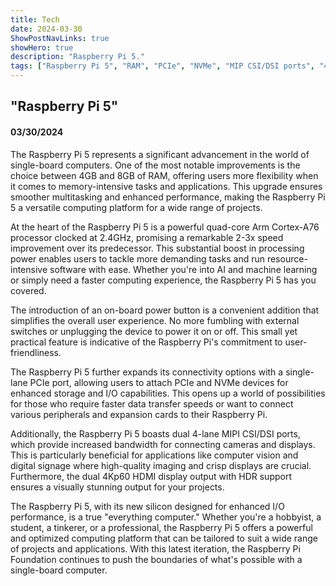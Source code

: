 ```yaml
---
title: Tech
date: 2024-03-30
ShowPostNavLinks: true
showHero: true
description: "Raspberry Pi 5."
tags: ["Raspberry Pi 5", "RAM", "PCIe", "NVMe", "MIP CSI/DSI ports", "4Kp60 HDMI display", "I/O performance", "single-board computer"]
---
```

## "Raspberry Pi 5"
#### 03/30/2024 

The Raspberry Pi 5 represents a significant advancement in the world of single-board computers. One of the most notable improvements is the choice between 4GB and 8GB of RAM, offering users more flexibility when it comes to memory-intensive tasks and applications. This upgrade ensures smoother multitasking and enhanced performance, making the Raspberry Pi 5 a versatile computing platform for a wide range of projects.

At the heart of the Raspberry Pi 5 is a powerful quad-core Arm Cortex-A76 processor clocked at 2.4GHz, promising a remarkable 2-3x speed improvement over its predecessor. This substantial boost in processing power enables users to tackle more demanding tasks and run resource-intensive software with ease. Whether you're into AI and machine learning or simply need a faster computing experience, the Raspberry Pi 5 has you covered.

The introduction of an on-board power button is a convenient addition that simplifies the overall user experience. No more fumbling with external switches or unplugging the device to power it on or off. This small yet practical feature is indicative of the Raspberry Pi's commitment to user-friendliness.

The Raspberry Pi 5 further expands its connectivity options with a single-lane PCIe port, allowing users to attach PCIe and NVMe devices for enhanced storage and I/O capabilities. This opens up a world of possibilities for those who require faster data transfer speeds or want to connect various peripherals and expansion cards to their Raspberry Pi.

Additionally, the Raspberry Pi 5 boasts dual 4-lane MIPI CSI/DSI ports, which provide increased bandwidth for connecting cameras and displays. This is particularly beneficial for applications like computer vision and digital signage where high-quality imaging and crisp displays are crucial. Furthermore, the dual 4Kp60 HDMI display output with HDR support ensures a visually stunning output for your projects.

The Raspberry Pi 5, with its new silicon designed for enhanced I/O performance, is a true "everything computer." Whether you're a hobbyist, a student, a tinkerer, or a professional, the Raspberry Pi 5 offers a powerful and optimized computing platform that can be tailored to suit a wide range of projects and applications. With this latest iteration, the Raspberry Pi Foundation continues to push the boundaries of what's possible with a single-board computer.